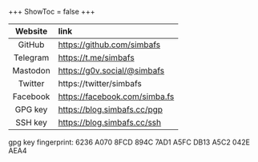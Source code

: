 +++
ShowToc = false
+++

| Website  | link                          |
| :---:    | :---                          |
| GitHub   | https://github.com/simbafs    |
| Telegram | https://t.me/simbafs          |
| Mastodon | https://g0v.social/@simbafs   |
| Twitter  | https://twitter/simbafs       |
| Facebook | https://facebook.com/simba.fs |
| GPG key  | https://blog.simbafs.cc/pgp   |
| SSH key  | https://blog.simbafs.cc/ssh   |

gpg key fingerprint: 6236 A070 8FCD 894C 7AD1  A5FC DB13 A5C2 042E AEA4  
